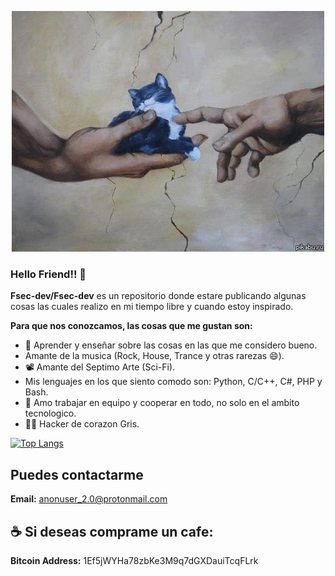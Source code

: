 <p align="center">
<img src="https://github.com/Fsec-dev/Fsec-dev/blob/master/1554056012646.jpg">
</p>

### Hello Friend!! 👋

**Fsec-dev/Fsec-dev** es un repositorio donde estare publicando algunas cosas las cuales realizo en 
mi tiempo libre y cuando estoy inspirado.

**Para que nos conozcamos, las cosas que me gustan son:**

- 🔭 Aprender y enseñar sobre las cosas en las que me considero bueno.
- Amante de la musica (Rock, House, Trance y otras rarezas 😄).
- 📽 Amante del Septimo Arte (Sci-Fi).
- Mis lenguajes en los que siento comodo son: Python, C/C++, C#, PHP y Bash.
- 👯 Amo trabajar en equipo y cooperar en todo, no solo en el ambito tecnologico.
- 🕵️‍♀️ Hacker de corazon Gris.

[![Top Langs](https://github-readme-stats.vercel.app/api/top-langs/?username=Fsec-dev&layout=compact)](https://github.com/anuraghazra/github-readme-stats)


## Puedes contactarme
**Email:** anonuser_2.0@protonmail.com

## ☕ Si deseas comprame un cafe:

**Bitcoin Address:** 1Ef5jWYHa78zbKe3M9q7dGXDauiTcqFLrk
<!--
- 🔭 I’m currently working on ...
- 🌱 I’m currently learning ...
- 👯 I’m looking to collaborate on ...
- 🤔 I’m looking for help with ...
- 💬 Ask me about ...
- 📫 How to reach me: ...
- 😄 Pronouns: ...
- ⚡ Fun fact: ...
-->
